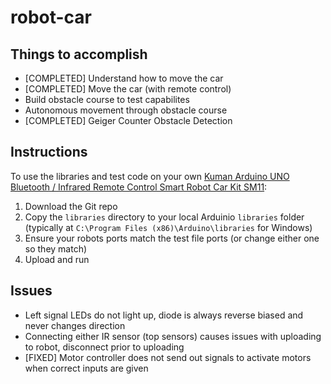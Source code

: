 # robot-car

## Things to accomplish
* [COMPLETED] Understand how to move the car
* [COMPLETED] Move the car (with remote control)
* Build obstacle course to test capabilites
* Autonomous movement through obstacle course
* [COMPLETED] Geiger Counter Obstacle Detection

## Instructions
To use the libraries and test code on your own [Kuman Arduino UNO Bluetooth / Infrared Remote Control Smart Robot Car Kit SM11](http://www.kumantech.com/kuman-arduino-uno-bluetooth-irafred-remote-control-smart-robot-car-kit-sm11_p0415.html):
1. Download the Git repo
2. Copy the `libraries` directory to your local Arduinio `libraries` folder (typically at `C:\Program Files (x86)\Arduino\libraries` for Windows)
3. Ensure your robots ports match the test file ports (or change either one so they match)
4. Upload and run

## Issues
* Left signal LEDs do not light up, diode is always reverse biased and never changes direction
* Connecting either IR sensor (top sensors) causes issues with uploading to robot, disconnect prior to uploading
* [FIXED] Motor controller does not send out signals to activate motors when correct inputs are given
